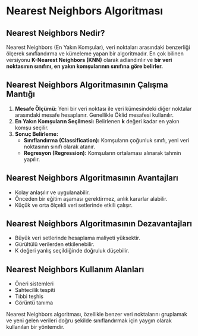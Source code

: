 # Nearest Neighbors Algoritması

## Nearest Neighbors Nedir?

Nearest Neighbors (En Yakın Komşular), veri noktaları arasındaki benzerliği ölçerek sınıflandırma ve kümeleme yapan bir algoritmadır. En çok bilinen versiyonu **K-Nearest Neighbors (KNN)** olarak adlandırılır ve **bir veri noktasının sınıfını, en yakın komşularının sınıfına göre belirler.**

## Nearest Neighbors Algoritmasının Çalışma Mantığı

1. **Mesafe Ölçümü:** Yeni bir veri noktası ile veri kümesindeki diğer noktalar arasındaki mesafe hesaplanır. Genellikle Öklid mesafesi kullanılır.
2. **En Yakın Komşuların Seçilmesi:** Belirlenen **k** değeri kadar en yakın komşu seçilir.
3. **Sonuç Belirleme:**
   - **Sınıflandırma (Classification):** Komşuların çoğunluk sınıfı, yeni veri noktasının sınıfı olarak atanır.
   - **Regresyon (Regression):** Komşuların ortalaması alınarak tahmin yapılır.

## Nearest Neighbors Algoritmasının Avantajları

- Kolay anlaşılır ve uygulanabilir.
- Önceden bir eğitim aşaması gerektirmez, anlık kararlar alabilir.
- Küçük ve orta ölçekli veri setlerinde etkili çalışır.

## Nearest Neighbors Algoritmasının Dezavantajları

- Büyük veri setlerinde hesaplama maliyeti yüksektir.
- Gürültülü verilerden etkilenebilir.
- K değeri yanlış seçildiğinde doğruluk düşebilir.

## Nearest Neighbors Kullanım Alanları

- Öneri sistemleri
- Sahtecilik tespiti
- Tıbbi teşhis
- Görüntü tanıma

Nearest Neighbors algoritması, özellikle benzer veri noktalarını gruplamak ve yeni gelen verileri doğru şekilde sınıflandırmak için yaygın olarak kullanılan bir yöntemdir.
